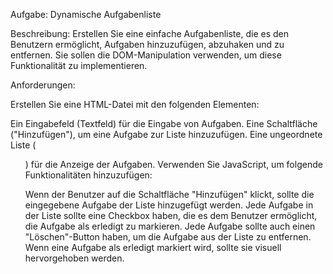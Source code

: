 Aufgabe: Dynamische Aufgabenliste

Beschreibung: Erstellen Sie eine einfache Aufgabenliste, die es den Benutzern ermöglicht, Aufgaben hinzuzufügen, abzuhaken und zu entfernen. Sie sollen die DOM-Manipulation verwenden, um diese Funktionalität zu implementieren.

Anforderungen:

Erstellen Sie eine HTML-Datei mit den folgenden Elementen:

Ein Eingabefeld (Textfeld) für die Eingabe von Aufgaben.
Eine Schaltfläche ("Hinzufügen"), um eine Aufgabe zur Liste hinzuzufügen.
Eine ungeordnete Liste (<ul>) für die Anzeige der Aufgaben.
Verwenden Sie JavaScript, um folgende Funktionalitäten hinzuzufügen:

Wenn der Benutzer auf die Schaltfläche "Hinzufügen" klickt, sollte die eingegebene Aufgabe der Liste hinzugefügt werden.
Jede Aufgabe in der Liste sollte eine Checkbox haben, die es dem Benutzer ermöglicht, die Aufgabe als erledigt zu markieren.
Jede Aufgabe sollte auch einen "Löschen"-Button haben, um die Aufgabe aus der Liste zu entfernen.
Wenn eine Aufgabe als erledigt markiert wird, sollte sie visuell hervorgehoben werden.
